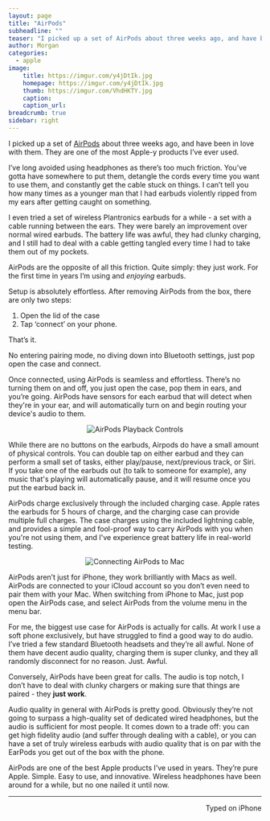 ```yaml
---
layout: page
title: "AirPods"
subheadline: ""
teaser: "I picked up a set of AirPods about three weeks ago, and have been in love with them. They are one of the most Apple-y products I’ve ever used."
author: Morgan
categories:
  - apple
image:
    title: https://imgur.com/y4jDtIk.jpg
    homepage: https://imgur.com/y4jDtIk.jpg
    thumb: https://imgur.com/VhdHKTY.jpg
    caption:
    caption_url:
breadcrumb: true
sidebar: right
---
```


I picked up a set of [AirPods](https://www.apple.com/airpods/) about three weeks ago, and have been in love with them. They are one of the most Apple-y products I’ve ever used.

I’ve long avoided using headphones as there’s too much friction. You’ve gotta have somewhere to put them, detangle the cords every time you want to use them, and constantly get the cable stuck on things. I can’t tell you how many times as a younger man that I had earbuds violently ripped from my ears after getting caught on something.

I even tried a set of wireless Plantronics earbuds for a while - a set with a cable running between the ears. They were barely an improvement over normal wired earbuds. The battery life was awful, they had clunky charging, and I still had to deal with a cable getting tangled every time I had to take them out of my pockets.

AirPods are the opposite of all this friction. Quite simply: they just work. For the first time in years I’m using and *enjoying* earbuds.

Setup is absolutely effortless. After removing AirPods from the box, there are only two steps:

1. Open the lid of the case
2. Tap ‘connect’ on your phone.

That’s it.

No entering pairing mode, no diving down into Bluetooth settings, just pop open the case and connect.

Once connected, using AirPods is seamless and effortless. There’s no turning them on and off, you just open the case, pop them in ears, and you’re going. AirPods have sensors for each earbud that will detect when they're in your ear, and will automatically turn on and begin routing your device's audio to them.

<center> <img src="https://imgur.com/whnKmNX.jpg" alt="AirPods Playback Controls"> </center>


While there are no buttons on the earbuds, Airpods do have a small amount of physical controls. You can double tap on either earbud and they can perform a small set of tasks, either play/pause, next/previous track, or Siri. If you take one of the earbuds out (to talk to someone for example), any music that's playing will automatically pause, and it will resume once you put the earbud back in.

AirPods charge exclusively through the included charging case. Apple rates the earbuds for 5 hours of charge, and the charging case can provide multiple full charges. The case charges using the included lightning cable, and provides a simple and fool-proof way to carry AirPods with you when you're not using them, and I've experience great battery life in real-world testing.

<center> <img src="https://imgur.com/TDkw4MX.jpg" alt="Connecting AirPods to Mac"> </center>

AirPods aren’t just for iPhone, they work brilliantly with Macs as well. AirPods are connected to your iCloud account so you don’t even need to pair them with your Mac. When switching from iPhone to Mac, just pop open the AirPods case, and select AirPods from the volume menu in the menu bar.

For me, the biggest use case for AirPods is actually for calls. At work I use a soft phone exclusively, but have struggled to find a good way to do audio. I’ve tried a few standard Bluetooth headsets and they’re all awful. None of them have decent audio quality, charging them is super clunky, and they all randomly disconnect for no reason. Just. Awful.

Conversely, AirPods have been great for calls. The audio is top notch, I don’t have to deal with clunky chargers or making sure that things are paired - they **just work**.

Audio quality in general with AirPods is pretty good. Obviously they’re not going to surpass a high-quality set of dedicated wired headphones, but the audio is sufficient for most people. It comes down to a trade off: you can get high fidelity audio (and suffer through dealing with a cable), or you can have a set of truly wireless earbuds with audio quality that is on par with the EarPods you get out of the box with the phone.

AirPods are one of the best Apple products I’ve used in years. They’re pure Apple. Simple. Easy to use, and innovative. Wireless headphones have been around for a while, but no one nailed it until now.

---
<p align="right">Typed on iPhone</p>
